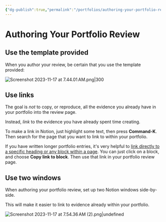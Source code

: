 ```yaml
---
{"dg-publish":true,"permalink":"/portfolios/authoring-your-portfolio-review/","dgHomeLink":true,"dgShowToc":true}
---
```


# Authoring Your Portfolio Review

## Use the template provided

When you author your review, be certain that you use the template provided:

![Screenshot 2023-11-17 at 7.44.01 AM.png|300](/img/user/Media/Screenshot%202023-11-17%20at%207.44.01%E2%80%AFAM.png)

## Use links

The goal is *not* to copy, or reproduce, all the evidence you already have in your portfolio into the review page.

Instead, *link* to the evidence you have already spent time creating.

To make a link in Notion, just highlight some text, then press **Command-K**. Then search for the page that you want to link to within your portfolio.

If you have written longer portfolio entries, it's very helpful to [link directly to a specific heading or any block within a page](https://www.notion.so/help/create-links-and-backlinks#link-to-content-blocks). You can just click on a block, and choose **Copy link to block**. Then use that link in your portfolio review page.

## Use two windows

When authoring your portfolio review, set up two Notion windows side-by-side.

This will make it easier to link to evidence already within your portfolio.

![Screenshot 2023-11-17 at 7.54.36 AM (2).png|undefined](/img/user/Media/Screenshot%202023-11-17%20at%207.54.36%E2%80%AFAM%20(2).png)